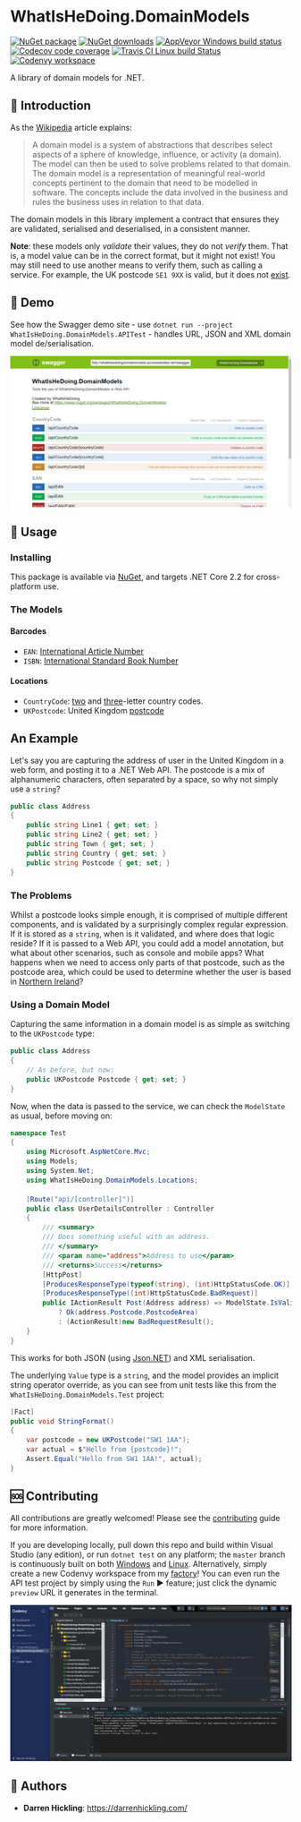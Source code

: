# WhatIsHeDoing.DomainModels

[![NuGet package](https://img.shields.io/nuget/v/WhatIsHeDoing.DomainModels.svg)][NuGet]
[![NuGet downloads](https://img.shields.io/nuget/dt/WhatIsHeDoing.DomainModels.svg)][NuGet]
[![AppVeyor Windows build status](https://ci.appveyor.com/api/projects/status/52xl0ifv8cfgjj4a?svg=true)][appveyor]
[![Codecov code coverage](https://codecov.io/gh/WhatIsHeDoing/WhatIsHeDoing.DomainModels/branch/master/graph/badge.svg)](https://codecov.io/gh/WhatIsHeDoing/WhatIsHeDoing.DomainModels)
[![Travis CI Linux build Status](https://travis-ci.org/WhatIsHeDoing/WhatIsHeDoing.DomainModels.svg)][Travis]
[![Codenvy workspace](https://codenvy.io/factory/resources/codenvy-contribute.svg)][factory]

A library of domain models for .NET.

## 👋 Introduction

As the [Wikipedia] article explains:

> A domain model is a system of abstractions that describes select aspects of a sphere of knowledge, influence,
> or activity (a domain). The model can then be used to solve problems related to that domain. The domain model
> is a representation of meaningful real-world concepts pertinent to the domain that need to be modelled in software.
> The concepts include the data involved in the business and rules the business uses in relation to that data.

The domain models in this library implement a contract that ensures they are validated, serialised and
deserialised, in a consistent manner.

**Note**: these models only _validate_ their values, they do not _verify_ them. That is, a model value
can be in the correct format, but it might not exist! You may still need to use another means to verify them,
such as calling a service. For example, the UK postcode `SE1 9XX` is valid, but it does not [exist][Royal Mail].

## 📡 Demo

See how the Swagger demo site - use `dotnet run --project WhatIsHeDoing.DomainModels.APITest` -
handles URL, JSON and XML domain model de/serialisation.

![Web API](WhatIsHeDoing.DomainModels.APITest/swagger.png)

## 🦮 Usage

### Installing

This package is available via [NuGet], and targets .NET Core 2.2 for cross-platform use.

### The Models

#### Barcodes

* `EAN`: [International Article Number][EAN]
* `ISBN`: [International Standard Book Number][ISBN]

#### Locations

* `CountryCode`: [two][cc1] and [three][cc2]-letter country codes.
* `UKPostcode`: United Kingdom [postcode]

## An Example

Let's say you are capturing the address of user in the United Kingdom in a web form, and posting it
to a .NET Web API. The postcode is a mix of alphanumeric characters, often separated by a space, so
why not simply use a `string`?

```C#
public class Address
{
    public string Line1 { get; set; }
    public string Line2 { get; set; }
    public string Town { get; set; }
    public string Country { get; set; }
    public string Postcode { get; set; }
}
```

### The Problems

Whilst a postcode looks simple enough, it is comprised of multiple different components, and is validated by a
surprisingly complex regular expression. If it is stored as a `string`, when is it validated, and where does
that logic reside? If it is passed to a Web API, you could add a model annotation, but what about other scenarios,
such as console and mobile apps? What happens when we need to access only parts of that postcode, such as
the postcode area, which could be used to determine whether the user is based in [Northern Ireland][postcodes]?

### Using a Domain Model

Capturing the same information in a domain model is as simple as switching to the `UKPostcode` type:

```C#
public class Address
{
    // As before, but now:
    public UKPostcode Postcode { get; set; }
}
```

Now, when the data is passed to the service, we can check the `ModelState` as usual, before moving on:

```C#
namespace Test
{
    using Microsoft.AspNetCore.Mvc;
    using Models;
    using System.Net;
    using WhatIsHeDoing.DomainModels.Locations;

    [Route("api/[controller]")]
    public class UserDetailsController : Controller
    {
        /// <summary>
        /// Does something useful with an address.
        /// </summary>
        /// <param name="address">Address to use</param>
        /// <returns>Success</returns>
        [HttpPost]
        [ProducesResponseType(typeof(string), (int)HttpStatusCode.OK)]
        [ProducesResponseType((int)HttpStatusCode.BadRequest)]
        public IActionResult Post(Address address) => ModelState.IsValid
            ? Ok(address.Postcode.PostcodeArea)
            : (ActionResult)new BadRequestResult();
    }
}
```

This works for both JSON (using [Json.NET]) and XML serialisation.

The underlying `Value` type is a `string`, and the model provides an implicit string operator override,
as you can see from unit tests like this from the `WhatIsHeDoing.DomainModels.Test` project:

```C#
[Fact]
public void StringFormat()
{
    var postcode = new UKPostcode("SW1 1AA");
    var actual = $"Hello from {postcode}!";
    Assert.Equal("Hello from SW1 1AA!", actual);
}
```

## 🆘 Contributing

All contributions are greatly welcomed! Please see the [contributing] guide for more information.

If you are developing locally, pull down this repo and build within Visual Studio (any edition), or
run `dotnet test` on any platform; the `master` branch is continuously built on both [Windows][appveyor]
and [Linux][Travis]. Alternatively, simply create a new Codenvy workspace from my [factory]!
You can even run the API test project by simply using the `Run` :arrow_forward: feature; just click the
dynamic `preview` URL it generates in the terminal.

![Codenvy workspace](Codenvy-WhatIsHeDoing-NuGet.png)

## 👱 Authors

* **Darren Hickling**: <https://darrenhickling.com/>

[appveyor]: https://ci.appveyor.com/project/DarrenHickling/whatishedoing-domainmodels-j4bij
    "WhatIsHeDoing.DomainModels - AppVeyor [Windows build]"
[cc1]: https://en.wikipedia.org/wiki/ISO_3166-1_alpha-2
[cc2]: https://en.wikipedia.org/wiki/ISO_3166-1_alpha-3
[contributing]: CONTRIBUTING.md
[EAN]: https://en.wikipedia.org/wiki/International_Article_Number
[factory]: https://codenvy.io/f?id=factorydoivwyk603gvrx9x "Start development on Codenvy"
[ISBN]: https://en.wikipedia.org/wiki/International_Standard_Book_Number
[Json.NET]: https://www.newtonsoft.com/json
[NuGet]: https://www.nuget.org/packages/WhatIsHeDoing.DomainModels/
[postcode]: http://en.wikipedia.org/wiki/Postcodes_in_the_United_Kingdom
[postcodes]: https://www.townscountiespostcodes.co.uk/postcodes-in-northern-ireland/
    "Postcodes in Northern Ireland | Northern Ireland Postcode Information, UK"
[Royal Mail]: https://www.royalmail.com/find-a-postcode "Postcode Finder - Find an Address | Royal Mail Group Ltd"
[Travis]: https://travis-ci.org/WhatIsHeDoing/WhatIsHeDoing.DomainModels
    "WhatIsHeDoing/WhatIsHeDoing.DomainModels - Travis CI [Linux build]"
[Wikipedia]: https://en.wikipedia.org/wiki/Domain_model
